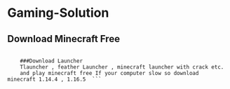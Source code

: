# Gaming-Solution

## Download Minecraft Free

``` Download Minecraft free

    ###Download Launcher
    Tlauncher , feather Launcher , minecraft launcher with crack etc.
    and play minecraft free If your computer slow so download minecraft 1.14.4 , 1.16.5  ```
